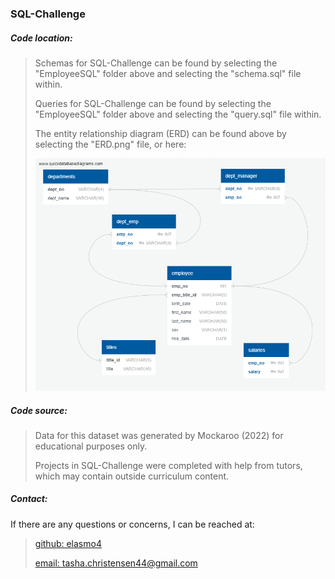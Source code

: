 <h3>SQL-Challenge</h3>
<h5>Code location:</h5>

> Schemas for SQL-Challenge can be found by selecting the "EmployeeSQL" folder above and selecting the "schema.sql" file within.
>
> Queries for SQL-Challenge can be found by selecting the "EmployeeSQL" folder above and selecting the "query.sql" file within.
>
> The entity relationship diagram (ERD) can be found above by selecting the "ERD.png" file, or here:
> 
> ![ERD:](https://github.com/elasmo4/SQL-Challenge/blob/main/ERD.png "ERD")

<h5>Code source:</h5>

> Data for this dataset was generated by Mockaroo (2022) for educational purposes only.
> 
> Projects in SQL-Challenge were completed with help from tutors, which may contain outside curriculum content.

<h5>Contact:</h5>

If there are any questions or concerns, I can be reached at:
> [github: elasmo4](https://github.com/elasmo4)
>
> [email: tasha.christensen44@gmail.com](mailto:tasha.christensen44@gmail.com)
>
